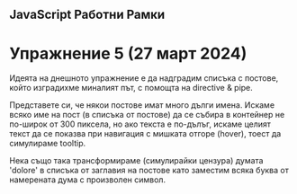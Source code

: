 ## JavaScript Работни Рамки
# Упражнение 5 (27 март 2024)

Идеята на днешното упражнение е да надградим списъка с постове, който изградихме миналият път, с помощта на directive & pipe.

Представете си, че някои постове имат много дълги имена. Искаме всяко име на пост (в списъка от постове) да се събира в контейнер не по-широк от 300 пиксела, но ако текста е по-дълъг, искаме целият текст да се показва при навигация с мишката отгоре (hover), тоест да симулираме tooltip.

Нека също така трансформираме (симулирайки цензура) думата 'dolore' в списъка от заглавия на постове като заместим всяка буква от намерената дума с произволен символ.